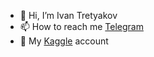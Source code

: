 - 👋 Hi, I’m Ivan Tretyakov
- 📫 How to reach me [Telegram](https://t.me/Ivan_Tretiyakov)
- 🌱 My [Kaggle](https://www.kaggle.com/hopeofchange) account

<!---
Attractive-Data/Attractive-Data is a ✨ special ✨ repository because its `README.md` (this file) appears on your GitHub profile.
You can click the Preview link to take a look at your changes.
--->
